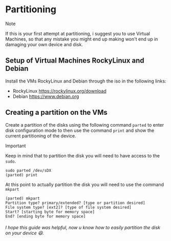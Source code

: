 # Partitioning
> [!NOTE]
> If this is your first attempt at partitioning, i suggest you to use Virtual Machines, so that any mistake you might end up making won't end up in damaging your own device and disk.
## Setup of Virtual Machines RockyLinux and Debian
Install the VMs RockyLinux and Debian through the iso in the following links:
- RockyLinux https://rockylinux.org/download
- Debian https://www.debian.org
## Creating a partition on the VMs
Create a partition of the disks using the following command `parted` to enter disk configuration mode to then use the command `print` and show the current partitioning of the device.
> [!IMPORTANT]
> Keep in mind that to partition the disk you will need to have access to the `sudo`.
```
sudo parted /dev/sDX
(parted) print
```
At this point to actually partition the disk you will need to use the command `mkpart`
```
(parted) mkpart
Partition type? primary/extended? [type or partition desired]
File system type? [ext2]? [type of file system desired]
Start? [starting byte for memory space]
End? [ending byte for memory space]
```
###### I hope this guide was helpful, now u know how to easily partition the disk on your device 😄.
